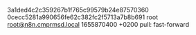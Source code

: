 3a1ded4c2c359267b1f765c99579b24e87570360 0cecc5281a990656fe62c382fc2f5713a7b8b691 root <root@n8n.cmprmsd.local> 1655870400 +0200	pull: fast-forward

